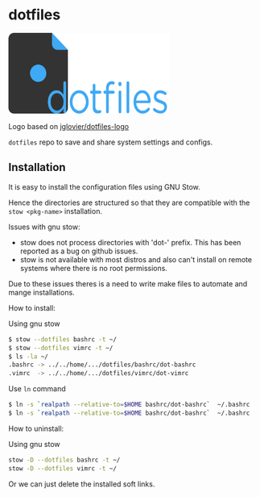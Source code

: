 dotfiles
========

<img src="dotfiles_logo_edited.png"
     alt="dotfiles logo"
     title="dotfiles logo"
     width="320">

Logo based on [jglovier/dotfiles-logo][dotfiles_logo_repo]

`dotfiles` repo to save and share system settings and configs.

Installation
------------

It is easy to install the configuration files using GNU Stow.

Hence the directories are structured so that they are compatible with the
`stow <pkg-name>` installation.

Issues with gnu stow:

* stow does not process directories with 'dot-' prefix. This has been reported
  as a bug on github issues.
* stow is not available with most distros and also can't install on remote
  systems where there is no root permissions.

Due to these issues theres is a need to write make files to automate and mange
installations.

How to install:

Using gnu stow

```sh
$ stow --dotfiles bashrc -t ~/
$ stow --dotfiles vimrc -t ~/
$ ls -la ~/
.bashrc -> ../../home/.../dotfiles/bashrc/dot-bashrc
.vimrc  -> ../../home/.../dotfiles/vimrc/dot-vimrc
```

Use `ln` command

```bash
$ ln -s `realpath --relative-to=$HOME bashrc/dot-bashrc`  ~/.bashrc
$ ln -s `realpath --relative-to=$HOME bashrc/dot-bashrc`  ~/.bashrc
```

How to uninstall:

Using gnu stow

```bash
stow -D --dotfiles bashrc -t ~/
stow -D --dotfiles vimrc -t ~/
```

Or we can just delete the installed soft links.

<!-- Links -->
[dotfiles_logo_repo]: https://github.com/jglovier/dotfiles-logo "go to jglovier/dotfiles-logo"
